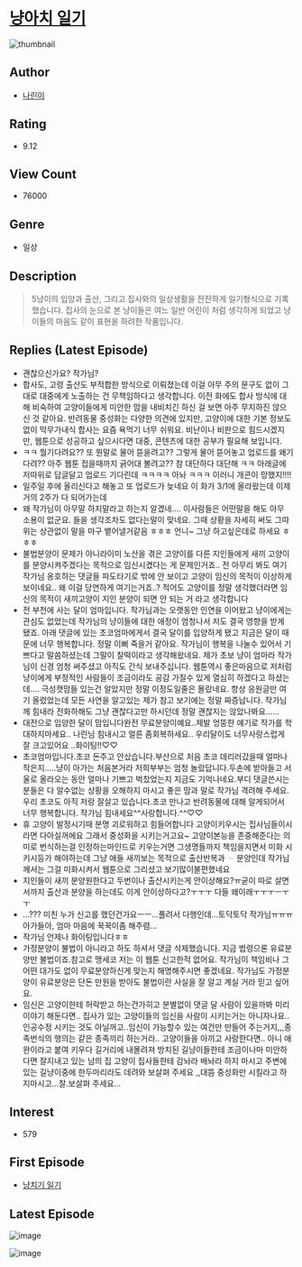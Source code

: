 # [냥아치 일기](https://comic.naver.com/bestChallenge/list?titleId=804122)
![thumbnail](https://image-comic.pstatic.net/user_contents_data/challenge_comic/2022/12/21/360238/thumbnail_202x1648da33a90_b973_44aa_b56b_c522495e0965_00000144.JPEG)

## Author
- [나린이](https://comic.naver.com/artistTitle?id=360238)

## Rating
- 9.12

## View Count
- 76000

## Genre
- 일상

## Description
> 5냥이의 입양과 출산, 그리고 집사와의 일상생활을 잔잔하게 일기형식으로 기록했습니다. 집사의 눈으로 본 냥이들은 여느 일반 어린이 처럼 생각하게 되었고 냥이들의 마음도 같이 표현을 하려한 작품입니다.

## Replies (Latest Episode)
- 괜찮으신가요? 작가님?
- 합사도, 고령 출산도 부적합한 방식으로 이뤄졌는데 이걸 아무 주의 문구도 없이 그대로 대중에게 노출하는 건 무책임하다고 생각합니다. 이전 화에도 합사 방식에 대해 비숙하여 고양이들에게 미안한 맘을 내비치긴 하신 걸 보면 아주 무지하진 않으신 것 같아요. 반려동물 중성화는 다양한 의견에 있지만, 고양이에 대한 기본 정보도 없이 막무가내식 합사는 요즘 욕먹기 너무 쉬워요. 비난이나 비판으로 힘드시겠지만, 웹툰으로 성공하고 싶으시다면 대중, 콘텐츠에 대한 공부가 필요해 보입니다.
- ㅋㅋ 뭘기다려요?? 또 뭔말로 물어 뜯을려고?? 그렇게 물어 뜯어놓고 업로드를 왜기다려?? 아주 웹툰 접을때까지 긁어대 볼려고?? 참 대단하다 대단해 ㅋㅋ 아래글에 저따위로 답글달고 업로드 기다린데 ㅋㅋㅋㅋ 아놔 ㅋㅋㅋ 이러니 개콘이 망했지!!!!
- 일주일 후에 올리신다고 해놓고 또 업로드가 늦네요 이 화가 3/1에 올라왔는데 이제 거의 2주가 다 되어가는데
- 왜 작가님이 아무말 하지말라고 하는지 알겠네.... 이사람들은 어떤말을 해도 아무 소용이 없군요. 들을 생각조차도 없다는말이 맞네요. 그때 상황을 자세히 써도 그따위는 상관없이 말을 마구 뱉어낼거같음 ㅎㅎㅎ 언니~ 그냥 하고싶은데로 하세요 ㅎㅎㅎ
- 불법분양이 문제가 아니라이미 노산을 겪은 고양이를 다른 지인들에게 새끼 고양이를 분양시켜주겠다는 목적으로 임신시켰다는 게 문제인거죠.. 전 아무리 봐도 여기 작가님 옹호하는 댓글들 파도타기로 밖에 안 보이고 고양이 임신의 목적이 이상하게 보이네요.. 왜 이걸 당연하게 여기는거죠..? 적어도 고양이를 정말 생각했더라면 임신의 목적이 새끼고양이 지인 분양이 되면 안 되는 거 라고 생각합니다
- 전 부천에 사는 달이 엄마입니다. 작가님과는 오랫동안 인연을 이어왔고 냥이에게는 관심도 없었는데 작가님의 냥이들에 대한 애정이 엄청나서 저도 결국 영향을 받게 됐죠. 아래 댓글에 있는 초코엄마에게서 결국 달이를 입양하게 됐고 지금은 달이 때문에 너무 행복합니다. 정말 이뻐 죽을거 같아요. 작가님이 행복을 나눌수 있어서 기쁘다고 말씀하셨는데 그말이 찰떡이라고 생각해왔네요. 제가 초보 냥이 엄마라 작가님이 신경 엄청 써주셨고 아직도 간식 보내주십니다. 웹툰역시 좋은마음으로 저처럼 냥이에게 부정적인 사람들이 조금이라도 공감 가질수 있게 열심히 하겠다고 하셨는데.... 극성캣맘들 있는건 알았지만 정말 이정도일줄은 몰랐네요. 항상 응원글만 여기 올렸었는데 모든 사연을 알고있는 제가 참고 보기에는 정말 짜증납니다. 작가님께 힘내라 전화하해도 그냥 괜찮다고만 하시던데 정말 괜찮지는 않았나봐요......
- 대전으로 입양한 달이 맘입니다완전 무료분양이예요..제발 엉뚱한 얘기로 작가를 학대하지마세요.. 나린님 힘내시고 얼른 좀회복하세요.. 우리달이도 너무사랑스럽게 잘 크고있어요 ..화이팅!!♡♡
- 초코엄마입니다.초코 돈주고 안샀습니다.부산으로 처음 초코 데리러갔을때 얼마나 작은지.....냥이 아가는 처음본거라 저희부부는 엄청 놀랐답니다.두손에 받아들고 서울로 올라오는 동안 얼마나 기쁘고 벅찼었는지 지금도 기억나네요.부디 댓글쓴시는 분들은 다 알수없는 상황을 오해하지 마시고 좋은 맘과 말로 작가님 격려해 주세요.우리 초코도 아직 저랑 잘살고 있습니다.초코 만나고 반려동물에 대해 알게되어서 너무 행복합니다. 작가님 힘내세요^^사랑합니다.^^♡♡
- 휴 고양이 발정시기때 분명 괴로워하고 힘들어합니다 고양이키우시는 집사님들이시라면 다아실꺼에요 그래서 중성화을 시키는거고요~ 고양이본능을 존중해준다는 의미로 번식하는걸 인정하는마인드로 키우는거면 그생명들까지 책임을지면서 미화 시키시등가 해야하는데 그냥 애들 새끼보는 목적으로 출산반복과 ᆢ 분양인데 작가님께서는 그걸 미화시켜서 웹툰으로 그리셨고 보기많이불편했네요
- 지인들이 새끼 분양원한다고 두번이나 출산시키는게 안이상해요?ㅠ굳이 따로 살면서까지 출산과 분양을 하는데도 이게 안이상하다고?ㅜㅜㅜ 다들 왜이래ㅜㅜㅜㅡㅜㅜ
- ...??? 미친 누가 신고를 했던건가요ㅡㅡ...풀려서 다행인데...토닥토닥 작가님ㅠㅠㅠ아가들아, 엄마 마음에 꾹꾹이좀 해주렴...
- 작가님 언제나 화이팅입니다ㅎㅎ
- 가정분양이 불법이 아니라고 하도 하셔서 댓글 삭제했습니다. 지금 법령으론 유료분양만 불법이죠.참고로 맹세코 저는 이 웹툰 신고한적 없어요. 작가님이 책임비나 그 어떤 대가도 없이 무료분양하신게 맞는지 해명해주시면 좋겠네요. 작가님도 가정분양이 유료분양은 단돈 만원을 받아도 불법이란 사실을 잘 알고 계실 거라 믿고 싶어요.
- 임신은 고양이한테 허락받고 하는건가히고 분별없이 댓글 달 사람이 있을까봐 미리 이야기 해둔다면.. 집사가 있는 고양이들의 임신을 사람이 시키는거는 아니자나요.. 인공수정 시키는 것도 아닐꺼고..임신이 가능할수 있는 여건만 만들어 주는거지,,,종족번식의 행의는 같은 종족끼리 하는거라.. 고양이들을 아끼고 사랑한다면.. 아니 애완이라고 붙여 키우다 길거리에 내몰려져 방치된 길냥이들한테 조금이나마 미안하다면 잘지내고 있는 남의 집 고양이 집사들한테 감놔라 배놔라 하지 마시고 주변에 있는 길냥이중에 한두마리라도 데려와 보살펴 주세요 ,,대뜸 중성화만 시킬라고 하지마시고...잘.보살펴 주세요...

## Interest
- 579

## First Episode
- [냥치기 일기](https://comic.naver.com/bestChallenge/detail?titleId=804122&no=1)

## Latest Episode
![image](https://image-comic.pstatic.net/user_contents_data/challenge_comic/2023/03/01/360238/upload_7077184035268080482.jpeg)

![image](https://image-comic.pstatic.net/user_contents_data/challenge_comic/2023/03/01/360238/upload_7004335717185105969.jpeg)
